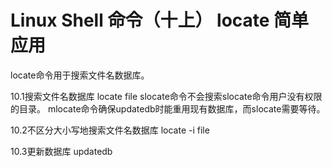 # Linux Shell 命令（十上） locate 简单应用


locate命令用于搜索文件名数据库。

10.1搜索文件名数据库
locate file
slocate命令不会搜索slocate命令用户没有权限的目录。
mlocate命令确保updatedb时能重用现有数据库，而slocate需要等待。


10.2不区分大小写地搜索文件名数据库
locate -i file

10.3更新数据库
updatedb
